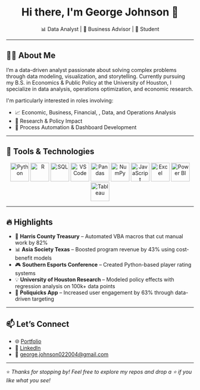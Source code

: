 <h1 align="center">Hi there, I'm George Johnson 👋</h1>
<p align="center">📊 Data Analyst | 💼 Business Advisor | 🧠 Student</p>

---

## 👨‍💻 About Me

I’m a data-driven analyst passionate about solving complex problems through data modeling, visualization, and storytelling. Currently pursuing my B.S. in Economics & Public Policy at the University of Houston, I specialize in data analysis, operations optimization, and economic research.

I'm particularly interested in roles involving:
- 📈 Economic, Business, Financial, , Data, and Operations Analysis
- 🧪 Research & Policy Impact
- 🔄 Process Automation & Dashboard Development

---

## 🧰 Tools & Technologies

<p align="center">
  <img src="https://cdn.jsdelivr.net/gh/devicons/devicon/icons/python/python-original.svg" alt="Python" width="50" height="50"/>
  <img src="https://cdn.jsdelivr.net/gh/devicons/devicon/icons/r/r-original.svg" alt="R" width="50" height="50"/>
  <img src="https://cdn.jsdelivr.net/gh/devicons/devicon/icons/mysql/mysql-original.svg" alt="SQL" width="50" height="50"/>
  <img src="https://cdn.jsdelivr.net/gh/devicons/devicon/icons/vscode/vscode-original.svg" alt="VS Code" width="50" height="50"/>
  <img src="https://cdn.jsdelivr.net/gh/devicons/devicon/icons/pandas/pandas-original.svg" alt="Pandas" width="50" height="50"/>
  <img src="https://cdn.jsdelivr.net/gh/devicons/devicon/icons/numpy/numpy-original.svg" alt="NumPy" width="50" height="50"/>
  <img src="https://cdn.jsdelivr.net/gh/devicons/devicon/icons/javascript/javascript-original.svg" alt="JavaScript" width="50" height="50"/>
  <img src="https://www.logo.wine/a/logo/Microsoft_Excel/Microsoft_Excel-Logo.wine.svg" alt="Excel" width="50" height="50"/>
  <img src="https://img.icons8.com/color/48/000000/power-bi.png" alt="Power BI" width="50" height="50"/>
  <img src="https://img.icons8.com/ios-filled/50/000000/tableau-software.png" alt="Tableau" width="50" height="50"/>
</p>

---

## 🔥 Highlights

- 🧮 **Harris County Treasury** – Automated VBA macros that cut manual work by 82%
- 📊 **Asia Society Texas** – Boosted program revenue by 43% using cost-benefit models
- 🎮 **Southern Esports Conference** – Created Python-based player rating systems
- 💡 **University of Houston Research** – Modeled policy effects with regression analysis on 100k+ data points
- 📱 **Poliquicks App** – Increased user engagement by 63% through data-driven targeting

---

## 📫 Let’s Connect

- 🌐 [Portfolio](https://linktr.ee/georgejohnson04)
- 💼 [LinkedIn](https://linkedin.com/in/george-johnson2004)
- 📧 george.johnson022004@gmail.com

---

⭐ *Thanks for stopping by! Feel free to explore my repos and drop a ⭐ if you like what you see!*
